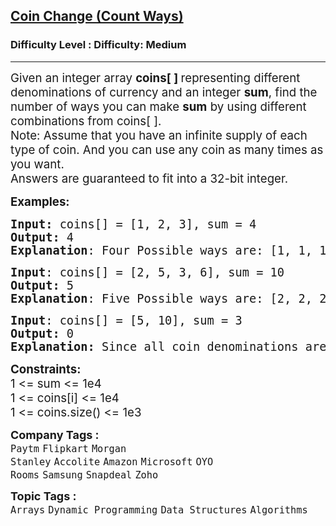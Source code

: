 <h2><a href="https://www.geeksforgeeks.org/problems/coin-change2448/1">Coin Change (Count Ways)</a></h2><h3>Difficulty Level : Difficulty: Medium</h3><hr><div class="problems_problem_content__Xm_eO"><p><span style="font-size: 14pt;">Given an integer&nbsp;array&nbsp;<strong>coins[ ]</strong><strong>&nbsp;</strong>representing different denominations of currency and an integer&nbsp;<strong>sum</strong>, find the number of ways you can make&nbsp;<strong>sum</strong>&nbsp;by using different combinations from coins[ ].&nbsp;<br>Note:&nbsp;Assume that you have an infinite supply of each type of coin. And you can use any coin as many times as you want.<br>Answers are guaranteed to fit into a 32-bit integer.&nbsp;</span></p>
<p><span style="font-size: 14pt;"><strong>Examples:</strong></span></p>
<pre><span style="font-size: 14pt;"><strong>Input: </strong>coins[] = [1, 2, 3], sum = 4
<strong>Output:</strong> 4
<strong>Explanation</strong>: Four Possible ways are: [1, 1, 1, 1], [1, 1, 2], [2, 2], [1, 3].
</span></pre>
<pre><span style="font-size: 14pt;"><strong>Input</strong>: coins[] = [2, 5, 3, 6], sum = 10
<strong>Output:</strong> 5
<strong>Explanation</strong>: Five Possible ways are: [2, 2, 2, 2, 2], [2, 2, 3, 3], [2, 2, 6], [2, 3, 5] and [5, 5].<br></span></pre>
<pre><span style="font-size: 14pt;"><strong>Input</strong>: coins[] = [5, 10], sum = 3
<strong>Output:</strong> 0<br><strong>Explanation:</strong> Since all coin denominations are greater than sum, no combination can make the target sum.</span></pre>
<p><span style="font-size: 14pt;"><strong>Constraints:</strong><br>1 &lt;= sum &lt;= 1e4<br>1 &lt;= coins[i] &lt;= 1e4<br>1 &lt;= coins.size() &lt;= 1e3</span></p></div><p><span style=font-size:18px><strong>Company Tags : </strong><br><code>Paytm</code>&nbsp;<code>Flipkart</code>&nbsp;<code>Morgan Stanley</code>&nbsp;<code>Accolite</code>&nbsp;<code>Amazon</code>&nbsp;<code>Microsoft</code>&nbsp;<code>OYO Rooms</code>&nbsp;<code>Samsung</code>&nbsp;<code>Snapdeal</code>&nbsp;<code>Zoho</code>&nbsp;<br><p><span style=font-size:18px><strong>Topic Tags : </strong><br><code>Arrays</code>&nbsp;<code>Dynamic Programming</code>&nbsp;<code>Data Structures</code>&nbsp;<code>Algorithms</code>&nbsp;
